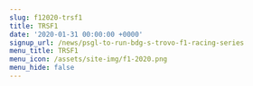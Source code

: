 ```yaml
---
slug: f12020-trsf1
title: TRSF1
date: '2020-01-31 00:00:00 +0000'
signup_url: /news/psgl-to-run-bdg-s-trovo-f1-racing-series
menu_title: TRSF1
menu_icon: /assets/site-img/f1-2020.png
menu_hide: false
---
```

